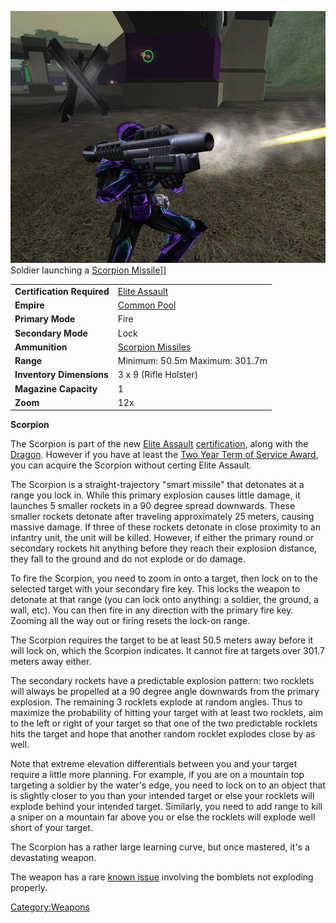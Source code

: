 ![](images/Scorpion.jpg "fig:Scorpion.jpg") Soldier launching a [Scorpion
Missile](Scorpion_Missile.md)\]\]

|                            |                                                     |
| -------------------------- | --------------------------------------------------- |
| **Certification Required** | [Elite Assault](Elite_Assault.md)        |
| **Empire**                 | [Common Pool](Common_Pool.md)            |
| **Primary Mode**           | Fire                                                |
| **Secondary Mode**         | Lock                                                |
| **Ammunition**             | [Scorpion Missiles](Scorpion_Missile.md) |
| **Range**                  | Minimum: 50.5m Maximum: 301.7m                      |
| **Inventory Dimensions**   | 3 x 9 (Rifle Holster)                               |
| **Magazine Capacity**      | 1                                                   |
| **Zoom**                   | 12x                                                 |

**Scorpion**

The Scorpion is part of the new [Elite
Assault](Elite_Assault.md)
[certification](certification.md), along with the
[Dragon](Dragon.md). However if you have at least the [Two Year
Term of Service Award](Term_of_Service.md), you can acquire the
Scorpion without certing Elite Assault.

The Scorpion is a straight-trajectory "smart missile" that detonates at
a range you lock in. While this primary explosion causes little damage,
it launches 5 smaller rockets in a 90 degree spread downwards. These
smaller rockets detonate after traveling approximately 25 meters,
causing massive damage. If three of these rockets detonate in close
proximity to an infantry unit, the unit will be killed. However, if
either the primary round or secondary rockets hit anything before they
reach their explosion distance, they fall to the ground and do not
explode or do damage.

To fire the Scorpion, you need to zoom in onto a target, then lock on to
the selected target with your secondary fire key. This locks the weapon
to detonate at that range (you can lock onto anything: a soldier, the
ground, a wall, etc). You can then fire in any direction with the
primary fire key. Zooming all the way out or firing resets the lock-on
range.

The Scorpion requires the target to be at least 50.5 meters away before
it will lock on, which the Scorpion indicates. It cannot fire at targets
over 301.7 meters away either.

The secondary rockets have a predictable explosion pattern: two rocklets
will always be propelled at a 90 degree angle downwards from the primary
explosion. The remaining 3 rocklets explode at random angles. Thus to
maximize the probability of hitting your target with at least two
rocklets, aim to the left or right of your target so that one of the two
predictable rocklets hits the target and hope that another random
rocklet explodes close by as well.

Note that extreme elevation differentials between you and your target
require a little more planning. For example, if you are on a mountain
top targeting a soldier by the water's edge, you need to lock on to an
object that is slightly closer to you than your intended target or else
your rocklets will explode behind your intended target. Similarly, you
need to add range to kill a sniper on a mountain far above you or else
the rocklets will explode well short of your target.

The Scorpion has a rather large learning curve, but once mastered, it's
a devastating weapon.

The weapon has a rare [known issue](Known_Issues.md) involving
the bomblets not exploding properly.

[Category:Weapons](Category:Weapons.md)
